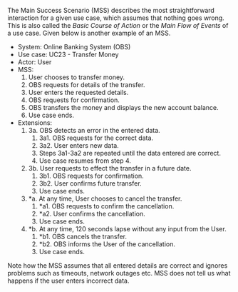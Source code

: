 <link rel="stylesheet" href="{{baseUrl}}/book/requirements/useCases/css/useCases.css">

The Main Success Scenario (MSS) describes the most straightforward interaction for a given use case, which assumes that nothing goes wrong. This is also called the _Basic Course of Action_ or the _Main Flow of Events_ of a use case. Given below is another example of an MSS.

<tip-box>
  <div>
    <ul>
      <li>System: Online Banking System (OBS)</li>
      <li> Use case: UC23 - Transfer Money </li>
      <li> Actor: User </li>
      <li> MSS:
        <ol>
          <li>User chooses to transfer money.</li>
          <li>OBS requests for details of the transfer.</li>
          <li>User enters the requested details.</li>
          <li>OBS requests for confirmation.</li>
          <li>OBS transfers the money and displays the new account balance.</li>
          <li class="custom-bullet-point">Use case ends.</li>
        </ol>
      </li>
      <li> Extensions:
        <ol class="custom-bullet-list">
          <li>3a. OBS detects an error in the entered data.
            <ol class="custom-bullet-list">
              <li>3a1. OBS requests for the correct data.</li>
              <li>3a2. User enters new data.</li>
              <li>Steps 3a1-3a2 are repeated until the data entered are correct.</li>
              <li>Use case resumes from step 4.</li>
            </ol>
          </li>
          <li>3b. User requests to effect the transfer in a future date.
            <ol class="custom-bullet-list">
              <li>3b1. OBS requests for confirmation.</li>
              <li>3b2. User confirms future transfer.</li>
              <li>Use case ends.</li>
            </ol>
          </li>
          <li>*a. At any time, User chooses to cancel the transfer.
            <ol class="custom-bullet-list">
              <li>*a1. OBS requests to confirm the cancellation.</li>
              <li>*a2. User confirms the cancellation.</li>
              <li>Use case ends.</li>
            </ol>
          </li>
          <li>*b. At any time, 120 seconds lapse without any input from the User.
            <ol class="custom-bullet-list">
              <li>*b1. OBS cancels the transfer.</li>
              <li>*b2. OBS informs the User of the cancellation.</li>
              <li>Use case ends.</li>
            </ol>
          </li>
        </ol>
      </li>
    </ul>
  </div>

  Note how the MSS assumes that all entered details are correct and ignores problems such as timeouts, network outages etc. MSS does not tell us what happens if the user enters incorrect data.

</tip-box>
